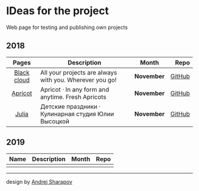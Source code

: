 # IDeas for the project

Web page for testing and publishing own projects

## 2018

| Pages | Description | Month | Repo |
|:-:|---|---|--:|
| [Black cloud][1] | All your projects are always with you. Wherever you go! |**November**| [GitHub][git1] |
| [Apricot][2] | Apricot · In any form and anytime. Fresh Apricots |**November**| [GitHub][git2] |
| [Julia][3] | Детские праздники · Кулинарная студия Юлии Высоцкой |**November**| [GitHub][git3] |

## 2019

| Name | Description | Month | Repo |
|:-:|---|---|--:|
|  |  |  |  |

---

design by [Andrej Sharapov][designer]

[designer]: https://twitter.com/andrejsharapov "Andrej Sharapov"

[1]: https://andrejsharapov.github.io/black-cloud/ "Black cloud · All your projects are always with you. Wherever you go!"
[git1]: https://github.com/andrejsharapov/andrejsharapov.github.io/tree/master/black-cloud
[2]: https://andrejsharapov.github.io/apricot/ "Apricot · In any form and anytime. Fresh Apricots"
[git2]: https://github.com/andrejsharapov/andrejsharapov.github.io/tree/master/apricot
[3]: https://andrejsharapov.github.io/julia/ "Кулинарная студия Юлии Высоцкой: мастер-классы, готовим с поваром, быстрые мастер-классы"
[git3]: https://github.com/andrejsharapov/andrejsharapov.github.io/tree/master/julia
